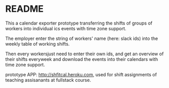 # README
This a  calendar exporter prototype transferring the shifts of groups of workers into individual ics events with time zone support.

The employer enter the string of workers' name (here: slack ids) into the weekly table of working shifts.

Then every workersjust need to enter their own ids, and get an overview of their shifts everyweek and download the events into their calendars with time zone support.


prototype APP: http://shfitcal.heroku.com, used for shift assignments of teaching assisanants at fullstack course.


















 

